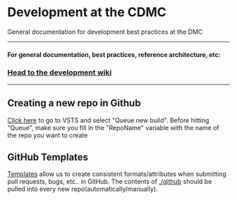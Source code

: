 # Development at the CDMC
General documentation for development best practices at the DMC
___

#### **For general documentation, best practices, reference architecture, etc:**
### [Head to the development wiki](https://github.com/ChicagoDMC/development/wiki)

___
  
  
## Creating a new repo in Github
[Click here](https://dow-vsts.visualstudio.com/Market%20Sell/_build/index?context=allDefinitions&path=%5C&definitionId=325&_a=completed) to go to VSTS and select "Queue new build". Before hitting "Queue", make sure you fill in the "RepoName" variable with the name of the repo you want to create

## GitHub Templates
[Templates](/.github) allow us to create consistent formats/attributes when submitting pull requests, bugs, etc.. in GitHub.
 The contents of [./github](/.github) should be pulled into every new repo(automatically/manually).
